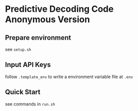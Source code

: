 # Predictive Decoding Code Anonymous Version

## Prepare environment
see `setup.sh`

## Input API Keys
follow `.template_env` to write a environment variable file at `.env`

## Quick Start
see commands in `run.sh`
